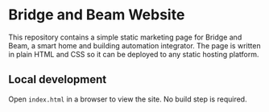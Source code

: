# Bridge and Beam Website

This repository contains a simple static marketing page for Bridge and Beam, a smart home and building automation integrator. The page is written in plain HTML and CSS so it can be deployed to any static hosting platform.

## Local development

Open `index.html` in a browser to view the site. No build step is required.
